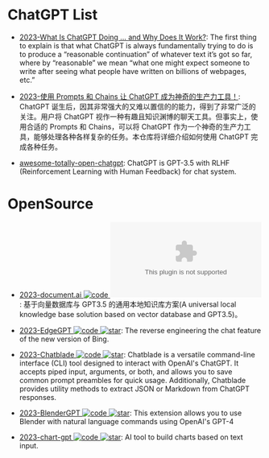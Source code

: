 # ChatGPT List

- [2023-What Is ChatGPT Doing … and Why Does It Work?](https://writings.stephenwolfram.com/2023/02/what-is-chatgpt-doing-and-why-does-it-work/): The first thing to explain is that what ChatGPT is always fundamentally trying to do is to produce a “reasonable continuation” of whatever text it’s got so far, where by “reasonable” we mean “what one might expect someone to write after seeing what people have written on billions of webpages, etc.”

- [2023-使用 Prompts 和 Chains 让 ChatGPT 成为神奇的生产力工具！](https://github.com/howl-anderson/unlocking-the-power-of-llms): ChatGPT 诞生后，因其非常强大的又难以置信的的能力，得到了非常广泛的关注。用户将 ChatGPT 视作一种有趣且知识渊博的聊天工具。但事实上，使用合适的 Prompts 和 Chains，可以将 ChatGPT 作为一个神奇的生产力工具，能够处理各种各样复杂的任务。本仓库将详细介绍如何使用 ChatGPT 完成各种任务。

- [awesome-totally-open-chatgpt](https://github.com/nichtdax/awesome-totally-open-chatgpt): ChatGPT is GPT-3.5 with RLHF (Reinforcement Learning with Human Feedback) for chat system.

# OpenSource

- [2023-document.ai ![code](https://ng-tech.icu/assets/code.svg) ![star](https://img.shields.io/github/stars/GanymedeNil/document.ai)](https://github.com/GanymedeNil/document.ai): 基于向量数据库与 GPT3.5 的通用本地知识库方案(A universal local knowledge base solution based on vector database and GPT3.5)。

- [2023-EdgeGPT ![code](https://ng-tech.icu/assets/code.svg) ![star](https://img.shields.io/github/stars/acheong08/EdgeGPT)](https://github.com/acheong08/EdgeGPT): The reverse engineering the chat feature of the new version of Bing.

- [2023-Chatblade ![code](https://ng-tech.icu/assets/code.svg) ![star](https://img.shields.io/github/stars/npiv/chatblade)](https://github.com/npiv/chatblade): Chatblade is a versatile command-line interface (CLI) tool designed to interact with OpenAI's ChatGPT. It accepts piped input, arguments, or both, and allows you to save common prompt preambles for quick usage. Additionally, Chatblade provides utility methods to extract JSON or Markdown from ChatGPT responses.

- [2023-BlenderGPT ![code](https://ng-tech.icu/assets/code.svg) ![star](https://img.shields.io/github/stars/gd3kr/BlenderGPT)](https://github.com/gd3kr/BlenderGPT): This extension allows you to use Blender with natural language commands using OpenAI's GPT-4

- [2023-chart-gpt ![code](https://ng-tech.icu/assets/code.svg) ![star](https://img.shields.io/github/stars/whoiskatrin/chart-gpt)](https://github.com/whoiskatrin/chart-gpt): AI tool to build charts based on text input.
